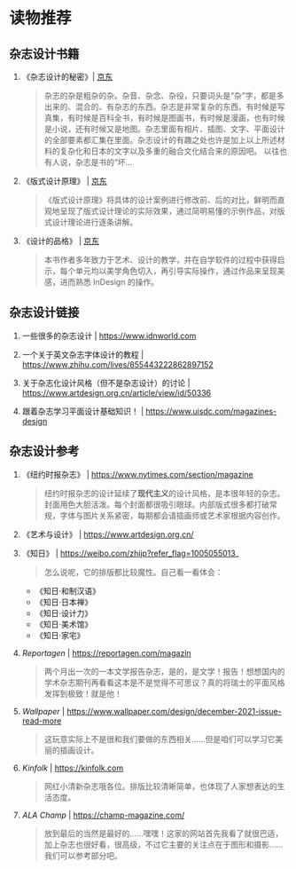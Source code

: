 # 读物推荐

## 杂志设计书籍

1. 《杂志设计的秘密》| [京东](https://item.jd.com/11203994.html)

    > 杂志的杂是粗杂的杂。杂音、杂念、杂役，只要词头是“杂”字，都是多出来的、混合的、有杂志的东西。杂志是非常复杂的东西。有时候是写真集，有时候是百科全书，有时候是图画书，有时候是漫画，也有时候是小说，还有时候又是地图。杂志里面有相片、插图、文字、平面设计的全部要素都汇集在里面。杂志设计的有趣之处也许是加上以上所述材料的复杂化和日本的文字以及多重的融合文化结合来的原因吧。 以往也有人说，杂志是书的“坏...

2. 《版式设计原理》 | [京东](https://item.jd.com/10085860.html)

    > 《版式设计原理》将具体的设计案例进行修改前、后的对比，鲜明而直观地呈现了版式设计理论的实际效果，通过简明易懂的示例作品，对版式设计理论进行逐条讲解。

3. 《设计的品格》 | [京东](https://item.jd.com/10354401.html?)

    > 本书作者多年致力于艺术、设计的教学，并在自学软件的过程中获得启示，每个单元均以美学角色切入，再引导实际操作，通过作品来呈现美感，进而熟悉 InDesign 的操作。

## 杂志设计链接

1. 一些很多的杂志设计 | https://www.idnworld.com

2. 一个关于英文杂志字体设计的教程 | https://www.zhihu.com/lives/855443222862897152

3. 关于杂志化设计风格（但不是杂志设计）的讨论 | https://www.artdesign.org.cn/article/view/id/50336

4. 跟着杂志学习平面设计基础知识！ | https://www.uisdc.com/magazines-design

## 杂志设计参考

1. 《纽约时报杂志》 | https://www.nytimes.com/section/magazine

    > 纽约时报杂志的设计延续了**现代主义**的设计风格，是本很年轻的杂志。封面用色大胆活泼。每个封面都很吸引眼球。内部版式很多都打破常规，字体与图片关系紧密，每期都会请插画师或艺术家根据内容创作。

2. 《艺术与设计》 | https://www.artdesign.org.cn/

3. 《知日》 | https://weibo.com/zhijp?refer_flag=1005055013_

    > 怎么说呢，它的排版都比较魔性。自己看一看体会：

    - 《知日·和制汉语》
    - 《知日·日本禅》
    - 《知日·设计力》
    - 《知日·美术馆》
    - 《知日·家宅》

4. _Reportagen_ | https://reportagen.com/magazin

    > 两个月出一次的一本文学报告杂志，是的，是文学！报告！想想国内的学术杂志期刊再看看这本是不是觉得不可思议？真的将瑞士的平面风格发挥到极致！就是他！

5. _Wallpaper_ | https://www.wallpaper.com/design/december-2021-issue-read-more

    > 这玩意实际上不是很和我们要做的东西相关……但是咱们可以学习它美丽的插画设计。

6. _Kinfolk_ | https://kinfolk.com

    > 网红小清新杂志哦各位。排版比较清晰简单，也体现了人家想表达的生活态度。

7. _ALA Champ_ | https://champ-magazine.com/

    > 放到最后的当然是最好的……嘿嘿！这家的网站首先我看了就很巴适，加上杂志也很好看，很高级，不过它主要的关注点在于图形和摄影……我们可以参考部分吧。
